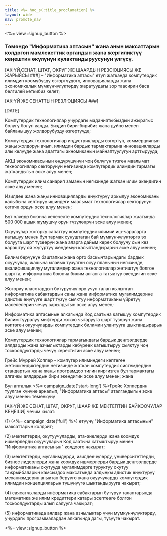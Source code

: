 ```yaml
---
title: <%= hoc_s(:title_proclamation) %>
layout: wide
nav: promote_nav
---
```

<%= view :signup_button %>

### Төмөндө "Информатика аптасын" жана анын максаттарын колдогон мамлекеттик органдын жана жергиликтүү кеңештин өкүлүнүн кулактандыруусунун үлгүсү.

  
[АК-ҮЙ,СЕНАТ, ШТАТ, ОКРУГ ЖЕ ШААРДЫН РЕЗОЮЦИЯСЫ ЖЕ ЖАРЫЯСЫ ###] – "Информатика аптасы" өтүп жатканда компүтердик илимдин коомубузду өзгөртүүдөгү, инновацияларды жана экономикалык мүмкүнчүлүктөрдү жаратуудагы зор таасирин баса белгилей кеткибиз келет;

[АК-ҮЙ ЖЕ СЕНАТТЫН РЕЗЛЮЦИЯСЫ ###]

[DATE]

Компүтердик технологиялар учурдагы маданиятыбыздын ажырагыс бөлүгү болуп калды. Биздин бири-бирибиз жана дүйнө менен байланышуу жолдорубузду өзгөртүүдө;

Компүтердик технологиялар индустрияларды өзгөртүп, коммерциянын жаңы жолдорун ачып, илимдин бардык тармактарына инновацияларды алы келүүдө жана адаттагы экномиканын майнаптуулугун арттырууда;

АКШ экономикасынын өндүрүшүнүн чоң бөлүгүн түзгөн маалымат технологиялар секторунун негизинде компүтердик илимдин тармагы жаткандыгын эске алуу менен;

Компүтердик илим санарип заманын негизинде жаткан илим экендигин эске алуу менен;

Изилдөө жана жаңы инновацияларды өнүктүрүү аркылуу экономиканы калыбына келтирүү ишиндеги маалымат технологиялар секторунун өзгөчө ордун эске алуу менен;

Бүт өлкөдө боюнча келечекте компүтердик технологиялар жаатында 500 000 ашык жумушчу орун түзүлөөрүн эске алуу менен;

Окуучулар жогорку сапаттуу компүтердик илимий иш-чараларга катышуу менен бул тармак сунуштаган бай мүмкүнчүлүктөргө ээ болууга шарт түзөөрүн жана аларга дайым керек болуучу сын көз караштуу ой жүгүртүү жөндөмүн калыптандырарын эске алуу менен;

Билим берүүнүн баштапкы жана орто баскычтарындагы бардык окуучулар, жашына ылайык түзүлгөн окуу планынын негизинде, квалификациялуу мугалимдер жана технологиялар жетиштүү болгон шартта, информатика боюнча билим алганга татыктуу экендигин эске алуу менен;

Жогорку класстардын бүтүрүүчүлөрү үчүн талап кылынган информатика сабактардын саны жана информатика мугалимдерине адистик өнүгүүгө шарт түзүү сыяктуу информатиканы үйрөтүү маселелерин чечүү зарылдыгын эске алуу менен;

Информатика аптасынын алкагында Код саатына катышуу компүтердик билим тууралуу мифтерди жокко чыгарууга шарт түзөрүн жана көптөгөн окуучуларды компүтердик билимин улантууга шыктандырарын эске алуу менен;

Компүтердик технологиялар тармагындагы бардык деңгээлдерде аялдарды жана азчылыктарды көбүрөөк катыштыруу сыяктуу чоң тоскоолдуктарды чечүү керектигин эске алуу менен;

Грейс Мүррей Хоппер - компүтер илиминдеги көптөгөн жетишкендиктердин негизинде жаткан компүтердик системдердин стандартын жана жаңы програмдоо тилин киргизген бул тармактагы алгачкы аялдардын бири экендигин эске алуу менен; жана

Бул апталык <%= campaign_date('start-long') %>Грейс Хоппердин туулган күнүнө арналып, "Информатика аптасы" аталгандыгын эске алуу менен: төмөнкүнү

[АК-ҮЙ ЖЕ СЕНАТ, ШТАТ, ОКРУГ, ШААР ЖЕ МЕКТЕПТИН БАЙКООЧУЛАР КЕҢЕШИ] чечим кылат:

(1) (<%= campaign_date('full') %>) өтүүчү "Информатика аптасынын" максаттарын колдойт;

(2) мектептерди, окутуучуларды, ата-энелерди жана коомдук ишмерлерди окуучуларын Код саатына катыштыруу менен "Информатика аптасынын" колдоого чакырат;

(3) мектептерди, мугалимдерди, изилдөөчүлөрдү, университеттерди, бизнес лидерлерди жана коомдук ишмерлерди бардык деңгээлдерде информатиканы окутууда мугалимдерге туруктуу окутуу тажрыйбаларын камсыздоо максатында алдыңкы адистик өнүктүрүү механизмдерин аныктап берүүгө жана окуучуларды компүтердик илимдин концепцияларын түшүнүүгө шыктандырууга чакырат;

(4) саясатчыларды информатика сабактарын бүтүрүү талаптарында математика же илим кредиттери катары эсептөөгө болгон тоскоолдуктарды алып салууга чакырат;

(5) информатикада аялдар жана азчылыктар үчүн мүмкүнчүлүктөрдү, учурдагы программалардан алкагында дагы, түзүүгө чакырат.

<%= view :signup_button %>